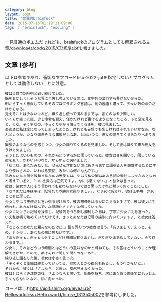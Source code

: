 ```yaml
---
category: blog
layout: post
title: "文藝的brainfuck"
date: 2015-07-15T01:19:11+09:00
tags: [ "brainfuck", "esolang" ]
---
```


一見普通のポエムだけれども、brainfuckのプログラムとしても解釈される文章[/downloads/code/2015/07/15/jis.bf](/downloads/code/2015/07/15/jis.bf)を書きました。

<!-- more -->

## 文章 (参考)

以下は参考であり、適切な文字コード(iso-2022-jp)を指定しないとプログラムとしては動作しないことに注意。

```
彼は涙目で記号列と戦い続けていた。
脳をおかしくしそうな程に苦労し考えているのに、文字列の出力すら書けないからだ。
朝からずっと勝負しているそのプログラミング言語は、他の言語と違って、少ない数の命令だけからなる。
覚えることは少ないけれど、繰り返し使って慣れるまでは、書くのは多少難しい。
いくらか経った後、少し命令も覚え、僅かだけれど書けるようになったころ、ふと空を見ると、少女、そう少女の、ゆっくり空から降ってくる様を、彼は見ました。
ああ遂に私は変になってしまったようだ、けれども妄想でも楽しければそれでいいかなあ、なんというか、かなり面白そうな事態だしなあ、と思いつつ、彼女の落ちてくるあたりへ走りました。
緊張のようなものを感じつつ、少女の降りてくるのを見ました。そして彼は降りて来た彼女をうけとめました。
そうしたはいいものの、それからどうするかに困っていると、彼女は目を開いて、困っている彼を見て、かわいいのねと、からからと笑いました。
「私はね、あなたみたいな、ぜんぜん才能ないのにあきらめずに頑張る人を鼓舞するために主より使わされた、いわゆる天使、みたいな何かなんです。」
私みたいな人間を鼓舞するための天使とは、やはり私の脳はあの言語の犠牲になったのだなあと考えていると、「いいえ貴方は正気ですよ。なにも悪くない。」と彼女は言った。
彼は、彼女本人にそう言われても変わらないのではと思ったけれど黙っておくことにした。
「さてまだ仕事は半ば、記号列との勝負に戻りましょ。」と少女に促され、彼は仕事場へ少女とともに戻った。
少女はやはり天使だと言い張るだけあり、彼の想像をはるかにこえる上手さで、彼は彼女に手伝われ、あれだけ悩んでいた問題をさくさくと倒していった。
少女に助けられ記号を操作し、記号列をうち倒し勝利した彼は、丁寧に少女に礼を言った。
いえ私は横で眺めていただけです、きっとあなたは記号の操作に向いていますよ、と彼女は答えた。
「ところであなたに頼みなのだけど、」髪を弄りつつ彼女は言う。「有りまして、えっと、その、もう少し、あなたの側に居たいです。」
「まだきっと、きっともうすこしだけ時間は有りますし。ぎりぎりまで話していたい。全て終わるまで。」
少女に、それはどういう時間とはどういう意味なのかと尋ねても、その答はどういうことか理解できなかったので、彼はそれに関して聞くのを止めた。
繰り返し話をした後、彼女は小さく言った。
「ぞくぞくと準備は終わっていってる。他の人とかの都合もあるし、もう行かないと。」
それから、彼女は「さよなら」と言い、突然見えなくなった。
彼はしばらくの沈黙の後、さようならと呟いて、鉛筆を持ち、次にまたあう際までにもっと上手くならないとなと、机に向かった。
```

コードはこれ<http://golf.shinh.org/reveal.rb?Helloworldless+Hello+world/hirose_1313505002>を参考にしました。
